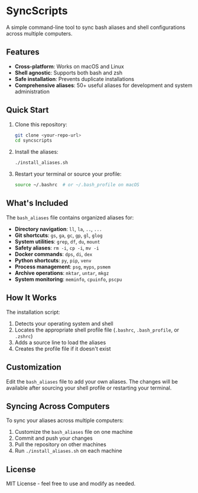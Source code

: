 # SyncScripts

A simple command-line tool to sync bash aliases and shell configurations across multiple computers.

## Features

- **Cross-platform**: Works on macOS and Linux
- **Shell agnostic**: Supports both bash and zsh
- **Safe installation**: Prevents duplicate installations
- **Comprehensive aliases**: 50+ useful aliases for development and system administration

## Quick Start

1. Clone this repository:
   ```bash
   git clone <your-repo-url>
   cd syncscripts
   ```

2. Install the aliases:
   ```bash
   ./install_aliases.sh
   ```

3. Restart your terminal or source your profile:
   ```bash
   source ~/.bashrc  # or ~/.bash_profile on macOS
   ```

## What's Included

The `bash_aliases` file contains organized aliases for:

- **Directory navigation**: `ll`, `la`, `..`, `...`
- **Git shortcuts**: `gs`, `ga`, `gc`, `gp`, `gl`, `glog`
- **System utilities**: `grep`, `df`, `du`, `mount`
- **Safety aliases**: `rm -i`, `cp -i`, `mv -i`
- **Docker commands**: `dps`, `di`, `dex`
- **Python shortcuts**: `py`, `pip`, `venv`
- **Process management**: `psg`, `myps`, `psmem`
- **Archive operations**: `mktar`, `untar`, `mkgz`
- **System monitoring**: `meminfo`, `cpuinfo`, `pscpu`

## How It Works

The installation script:

1. Detects your operating system and shell
2. Locates the appropriate shell profile file (`.bashrc`, `.bash_profile`, or `.zshrc`)
3. Adds a source line to load the aliases
4. Creates the profile file if it doesn't exist

## Customization

Edit the `bash_aliases` file to add your own aliases. The changes will be available after sourcing your shell profile or restarting your terminal.

## Syncing Across Computers

To sync your aliases across multiple computers:

1. Customize the `bash_aliases` file on one machine
2. Commit and push your changes
3. Pull the repository on other machines
4. Run `./install_aliases.sh` on each machine

## License

MIT License - feel free to use and modify as needed.